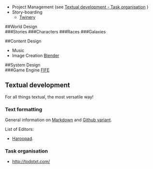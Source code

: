 - Project Management
  (see [Textual development - Task organisation](#task-organisation) )
- Story-boarding
  - [Twinery](http://twinery.org/)

##World Design  
###Stories
###Characters
###Races
###Galaxies

##Content Design  
- Music
- Image Creation
[Blender](https://www.blender.org/)
 

##System Design  
###Game Engine
[FIFE](https://github.com/fifengine/fifengine)

## Textual development

For all things textual, the most versatile way!

### Text formatting

General information on [Markdown](http://daringfireball.net/projects/markdown/syntax) and [Github variant](https://help.github.com/articles/github-flavored-markdown/).

List of Editors:

- [Haroopad](http://pad.haroopress.com/).

### Task organisation 

- http://todotxt.com/